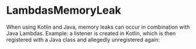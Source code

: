# LambdasMemoryLeak

When using Kotlin and Java, memory leaks can occur in combination with Java Lambdas. Example: a listener is created in Kotlin, 
which is then registered with a Java class and allegedly unregistered again:
